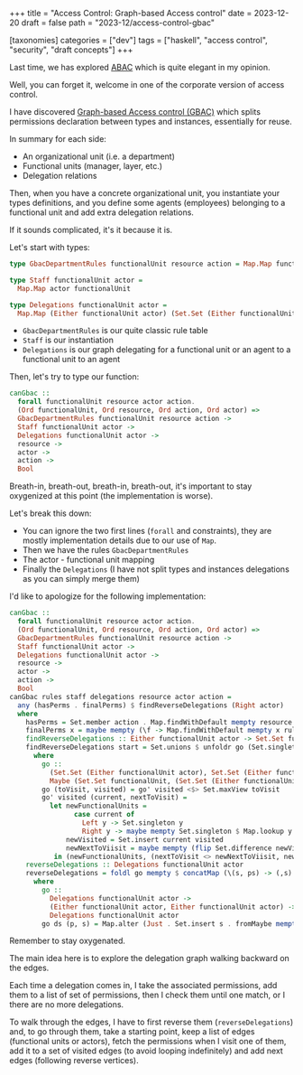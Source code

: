 +++
title = "Access Control: Graph-based Access control"
date = 2023-12-20
draft = false
path = "2023-12/access-control-gbac"

[taxonomies]
categories = ["dev"]
tags = ["haskell", "access control", "security", "draft concepts"]
+++

Last time, we has explored [ABAC](@/blog/2023-12-17_access-control-abac.md) which is
quite elegant in my opinion.

Well, you can forget it, welcome in one of the corporate version of access control.

I have discovered [Graph-based Access control (GBAC)](https://en.wikipedia.org/wiki/Graph-based_access_control)
which splits permissions declaration between types and instances, essentially for
reuse.

In summary for each side:

* An organizational unit (i.e. a department)
* Functional units (manager, layer, etc.)
* Delegation relations

Then, when you have a concrete organizational unit, you instantiate your types
definitions, and you define some agents (employees) belonging to a functional
unit and add extra delegation relations.

If it sounds complicated, it's it because it is.

Let's start with types:

```haskell
type GbacDepartmentRules functionalUnit resource action = Map.Map functionalUnit (Map.Map resource (Set.Set action))

type Staff functionalUnit actor =
  Map.Map actor functionalUnit

type Delegations functionalUnit actor =
  Map.Map (Either functionalUnit actor) (Set.Set (Either functionalUnit actor))
```

* `GbacDepartmentRules` is our quite classic rule table
* `Staff` is our instantiation
* `Delegations` is our graph delegating for a functional unit or an agent to a functional unit to an agent

Then, let's try to type our function:

```haskell
canGbac ::
  forall functionalUnit resource actor action.
  (Ord functionalUnit, Ord resource, Ord action, Ord actor) =>
  GbacDepartmentRules functionalUnit resource action ->
  Staff functionalUnit actor ->
  Delegations functionalUnit actor ->
  resource ->
  actor ->
  action ->
  Bool
```

Breath-in, breath-out, breath-in, breath-out, it's important to stay oxygenized
at this point (the implementation is worse).

Let's break this down:

* You can ignore the two first lines (`forall` and constraints), they are mostly implementation details due to our use of `Map`.
* Then we have the rules `GbacDepartmentRules`
* The actor - functional unit mapping
* Finally the `Delegations` (I have not split types and instances delegations as you can simply merge them)

I'd like to apologize for the following implementation:

```haskell
canGbac ::
  forall functionalUnit resource actor action.
  (Ord functionalUnit, Ord resource, Ord action, Ord actor) =>
  GbacDepartmentRules functionalUnit resource action ->
  Staff functionalUnit actor ->
  Delegations functionalUnit actor ->
  resource ->
  actor ->
  action ->
  Bool
canGbac rules staff delegations resource actor action =
  any (hasPerms . finalPerms) $ findReverseDelegations (Right actor)
  where
    hasPerms = Set.member action . Map.findWithDefault mempty resource
    finalPerms x = maybe mempty (\f -> Map.findWithDefault mempty x rules) $ Map.lookup x rules
    findReverseDelegations :: Either functionalUnit actor -> Set.Set functionalUnit
    findReverseDelegations start = Set.unions $ unfoldr go (Set.singleton start, mempty)
      where
        go ::
          (Set.Set (Either functionalUnit actor), Set.Set (Either functionalUnit actor)) ->
          Maybe (Set.Set functionalUnit, (Set.Set (Either functionalUnit actor), Set.Set (Either functionalUnit actor)))
        go (toVisit, visited) = go' visited <$> Set.maxView toVisit
        go' visited (current, nextToVisit) =
          let newFunctionalUnits =
                case current of
                  Left y -> Set.singleton y
                  Right y -> maybe mempty Set.singleton $ Map.lookup y staff
              newVisited = Set.insert current visited
              newNextToViisit = maybe mempty (flip Set.difference newVisited) $ Map.lookup current reverseDelegations
           in (newFunctionalUnits, (nextToVisit <> newNextToViisit, newVisited))
    reverseDelegations :: Delegations functionalUnit actor
    reverseDelegations = foldl go mempty $ concatMap (\(s, ps) -> (,s) <$> Set.toList ps) $ Map.toList delegations
      where
        go ::
          Delegations functionalUnit actor ->
          (Either functionalUnit actor, Either functionalUnit actor) ->
          Delegations functionalUnit actor
        go ds (p, s) = Map.alter (Just . Set.insert s . fromMaybe mempty) p ds
```

Remember to stay oxygenated.

The main idea here is to explore the delegation graph walking backward on the edges.

Each time a delegation comes in, I take the associated permissions, add them to
a list of set of permissions, then I check them until one match, or I there are
no more delegations.

To walk through the edges, I have to first reverse them (`reverseDelegations`)
and, to go through them, take a starting point, keep a list of edges (functional
units or actors), fetch the permissions when I visit one of them, add it to
a set of visited edges (to avoid looping indefinitely) and add next edges
(following reverse vertices).
